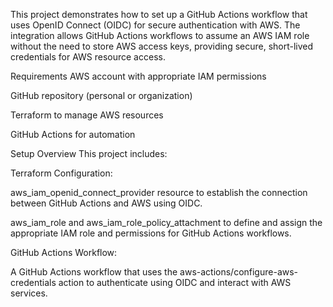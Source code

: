 This project demonstrates how to set up a GitHub Actions workflow that uses OpenID Connect (OIDC) for secure authentication with AWS. The integration allows GitHub Actions workflows to assume an AWS IAM role without the need to store AWS access keys, providing secure, short-lived credentials for AWS resource access.

Requirements
AWS account with appropriate IAM permissions

GitHub repository (personal or organization)

Terraform to manage AWS resources

GitHub Actions for automation

Setup Overview
This project includes:

Terraform Configuration:

aws_iam_openid_connect_provider resource to establish the connection between GitHub Actions and AWS using OIDC.

aws_iam_role and aws_iam_role_policy_attachment to define and assign the appropriate IAM role and permissions for GitHub Actions workflows.

GitHub Actions Workflow:

A GitHub Actions workflow that uses the aws-actions/configure-aws-credentials action to authenticate using OIDC and interact with AWS services.
